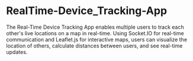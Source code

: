 # RealTime-Device_Tracking-App
The Real-Time Device Tracking App enables multiple users to track each other's live locations on a map in real-time. Using Socket.IO for real-time communication and Leaflet.js for interactive maps, users can visualize the location of others, calculate distances between users, and see real-time updates.

